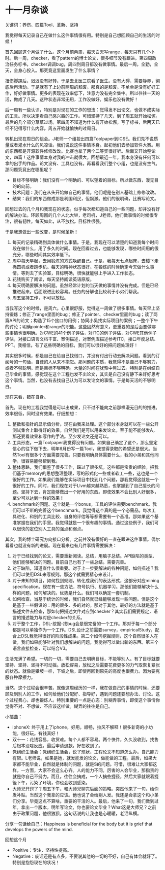 # 十一月杂谈

关键词：养伤、四篇Tool、革新、坚持

我觉得每天记录自己在做什么这件事情很有用。特别是自己想回顾自己的生活的时候！

首先回顾这个月做了什么。这个月前两周，每天白天写range，每天只有几个小时。后一周，checker，看了pattern的博士论文，很多细节没有跟进。第四周政治任务标书，checker调调bug，周四到周日都没有做事情。最后一周，全勤，全天，全身心投入。那究竟这里面发生了什么事情？

扭伤脚踝后，迟迟没有好转，于是去北医三院看了医生。没有大碍，需要静养，彻底后再活动。于是就有了上边前两周的颓废。那真的是颓废。不单单是没有好好工作，好好做事情。更多的表现在效率低下，注意力没有完全集中。所以往往一天的活，做成了几天。这种状态非常无用，工作没做好，娱乐也没有做好！

后一周有一些认识，特别是对现在的工作的想法：觉得发不出论文，也做不成实际的工具。所以决定看自己感兴趣的工作。可惜坚持了几天，到了周五就开始松懈。最后的几个部分草草过场。第四周不知道为什么有开始松懈，写了标书，后两天已经不记得写什么内容。周五开始就愉快的过周日。

转机出现在周日的组会。J老师一个组投出四篇Toolpaper到ICSE。我们先不说质量或者灌水什么的风凉话。我们说说这件事情本身。起初他们去参加软件大赛。用的东西都是开源软件修修改改。比赛也拿了两个二等奖很好听。后面又开始整论文，四篇！这件事情本身对我的冲击就很大。回想最近一年，我本身没有任何可以拿的出手的作品。论文没有、工具也没有。再看看我们整个小组，也是没有生气。那问题究竟出在哪里呢？

* 目标不够明确：我们没有一个明确的、可以望着的目标。所以做东西，漫无目的的向前。
* 技术问题：我们在从头开始做自己的事情。他们呢是在别人基础上修修改改。
* 结果：我们的东西做成那是利国利民，但飘渺。他们的很明确，比赛写论文。

回想过去的几个月和我现在的状态。似乎每次都知道自己的一些问题，却并没有好的解决办法。环顾周围的几个人北大W，老司机，J老师，他们做事情的时候很专注，很有韧性。每天如此，从不放松。目标性很强。

于是我想做出一些改变，是时候革新！

1. 每天的记录精确到具体做什么事情。于是，我现在可以清楚的知道我每个时间段在做什么，用了多久的时间。现在回看过去，也能够发现，哪些时间用的很充分，哪些时间其实效率低下。
2. 周中每天早起，去用锻炼的方式唤醒自己。于是，我每天七点起床，去楼下走椭圆机或者跑步机。每天的精神状态很好。在锻炼的时候确定今天做什么事情。等到去了实验室，目标明确，很快就能够上手进入工作状态。
3. 花钱购买了阅读，每天坚持阅读英语原版。
4. 每天明确要解决的问题。虽然经常计划的当天做的事情并没有完成。但是已经推进起来。后面跟进比较容易。任务的分解也比较利于小弟们帮我。
5. 周五坚持工作，不可以放松。

当我写这个的时候，是周六。心里很舒服，觉得这一周做了很多事情。每天早上坚持锻炼；修正了range里面的bug；修正了pointer、checker里面的bug；读了两篇API的论文；构造了15个接口的用例；协同小吴找实际项目的案例；一整个下午的讨论；明确pointer和range的职能。这些固然有意义，更重要的是后面要做哪些事情也很明确。对CWE的41个例子评估，对ITC的例子评估，对CWE其他例子评估，对接口语言文档丰富、案例描述，对案例库描述参考ITC，接口年度总结、PPT。我相信，有了这些明确的目标，我们可以很好的把问题处理好！

其实很多时候，都是自己在给自己找借口，并没有付出行动去解决问题。看到的订阅号的一句话，自律的人从来不抱怨。那问题的本质，我觉得不是自己不够努力，或者不够聪明。而是目标不够明确。大量的时间在犹豫中晃过去。特别是在纠结自己毕业的事情，感觉现在这个工程也发不出论文，其实是自己没有静下来好好思考这个事情。当然，也没有去找自己认为可以发论文的事情。于是每天活的不够明白。

现在来看，错在自身。

首先，现在的工程我觉得是可以出成果，只不过不能向之前那样漫无目的的推进。效率很低，同时没有效果。仔细想想：

1. 整数和指针的显示值分析，现在由我来处理。这个部分本身就可以在一些公开测试集合上取得好的效果。自然我们是可以用来发论文。至于能不能够发A，那还要看效果和写作的手法。至少发论文还是可以。
2. 工具形态，一篇Toolpaper我觉得没有问题。如果自己确定了这个，那么坚定信心的往下做下去，明年6月份写一篇Tool，我觉得录取的希望还是很大。当然Tool有很多个方面需要完善。只要我明确具体需要什么，我的小弟和其他同学，很容易能够帮到我。
3. 整体思路，我们借鉴了很多工作，踩过了很多坑。这些都是宝贵的经验。把我们基于memory的思想整理整理，写的形式化一些或者软工一些，这也是一个很好的工作。如果我们能够在实际项目中找到几个问题，那我觉得这就是一个很好的工作。同时，我们现在对于Llvm越来越熟悉，也掌握到了自己擅长的问题。坚持下去，肯定能够做出一个好用的东西。即使效果不会比别人好很多，至少可以达到一样的效果！
4. benchmark的问题。这个就是一个bonus，工具的评估需要benchmark。我们可以不断的完善这个benchmark。我觉得这个真的是一个必需品。每次工具进化、和别的工具比较、自身的评估等等都需要有一个基准。那如果这个基准掌握在我们的手里。我觉得就是一个很有趣的事情。通过这些例子，我们可以很快的定位别人工具的强点和弱点。

其次，我的博士研究方向接口分析。之前并没有很好的一直在跟进这件事情。偶尔看看也就没有新的进展。现在看来也有几件事情需要解决：

1. 对于已经找到的论文，需要重新阅读。总结，用脑子总结。API缺陷的类型、他们能够解决的问题。目前自己也有了一些总结。需要完善。
2. 对于缺陷，知道查什么很重要。对于上一步要解决的各种问题，如何描述？我们可以使用DSL来写规则。那这个就需要精心来设计。
3. 对于未知的项目，如何找到规则，转化成我们的表达形式，这部分对应mining specification。现在有一些方法，符号执行、机器学习。那他们能够解决什么样的问题，如何解决的。优势是什么。我们可以确定一套机制。
4. 如何检查，当基于统计的时候，我们自然就已经能够发现一些问题。但是这个是基于一些假设的：用的很多、多的对的。那对于其他，最好的方法就是基于描述文件去检查，那如何把描述文件对应到checker？其实我们需要规定，语言的描述能力与对应checker的关系。
5. 对于整个工作，DSL-挖掘-找bug会是很完备的一个工作。那对于每一个部分都是可以单独作为一个工作。DSL设计之前需要survey，empiricalStudy，配合上DSL我觉得很好的阶段性成果。第二个如何挖掘规则，这个自然很多人在做，我们如果能够针对我们想解决的问题，我觉得可以做出新的东西。第三个语言直接检查，可以结合V3。

生活充满了希望。一切的一切，需要自己去明确目标，不能等别人。有了目标就要坚持、坚持、坚持不可动摇。放松容易，放松之后需要花费更多的力气取恢复紧张的状态。就像是攀坡一样，下坡之后，即使再回到原先的高度也很费力。因为要克服各种摩擦力。

当然，这个过程会很辛苦。就像这周经历的一样，我在做自己的事情的时候，还要顾及到别人的工作，如何给他们分配好、指导好，遇到问题还要想办法、讨论。这个过程费心，却也锻炼人。特别重要的一点是心态：别糊弄事情，即使这个事情你觉得不对、不想做、不应该这样做。糊弄的往往是自己。

小插曲：

* iphoneX: 终于用上了iphone，好用，顺畅，拉风不解释！很多新奇的小功能，很好玩。有钱真好！
* 双十一：花钱容易，收货难。每个人都不容易。两个快件，久久没收到，找售后根本没啥反应。最后申请退款。好在收到了。
* 党组织生活会：党组织生活会，说了现状，工程论文不知道怎么办。自己能力有限。L老师说，如果是她，就发能发的论文，做能做的工程。最后，如果大家都不能毕业，自然就是体制的问题，就是S的问题。可惜，很难让大家都这样。一方面，大家不会这么心齐。人的能力不同，厉害的人会毕业，那指责的就是你自己不努力。而且，往往会搞成，一个人搞些捷径，然后大家就跟着捷径下午，污染了环境，你也会收到感染。
* 大师兄开窍了？周五下午，和大师兄聊完后面的策略。突然他来了一句，给你发补贴。当然这个我拿的应该。他也说了会给别人发。我还是会拿这个和小弟们分享。毕竟这点不算啥，重要的干活的人。最后，他来了一句，我们做到过年，拿出一个版本，明年写论文，你也要论文毕业？What这是大师兄？之前由于政策问题，他很狼狈。这句话说的让我也是心暖暖，老泪纵横。

分享一句话给自己：Happiness is beneficial for the body but it is grief that develops the powers of the mind.

回想这个月

* Positive：专注，坚持性提高。
* Negative：废话还是有点多，不要说其他的一切的不好，自己有体会就好了。特别是抱怨现在的状况！



